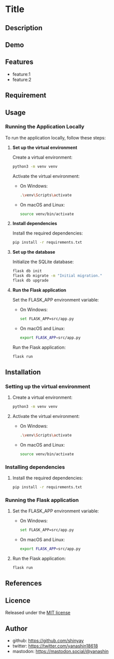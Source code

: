 # Title

## Description

## Demo

## Features

- feature:1
- feature:2

## Requirement

## Usage

### Running the Application Locally

To run the application locally, follow these steps:

1. **Set up the virtual environment**

   Create a virtual environment:
   ```bash
   python3 -m venv venv
   ```

   Activate the virtual environment:
   - On Windows:
     ```bash
     .\venv\Scripts\activate
     ```
   - On macOS and Linux:
     ```bash
     source venv/bin/activate
     ```

2. **Install dependencies**

   Install the required dependencies:
   ```bash
   pip install -r requirements.txt
   ```

3. **Set up the database**

   Initialize the SQLite database:
   ```bash
   flask db init
   flask db migrate -m "Initial migration."
   flask db upgrade
   ```

4. **Run the Flask application**

   Set the FLASK_APP environment variable:
   - On Windows:
     ```bash
     set FLASK_APP=src/app.py
     ```
   - On macOS and Linux:
     ```bash
     export FLASK_APP=src/app.py
     ```

   Run the Flask application:
   ```bash
   flask run
   ```

## Installation

### Setting up the virtual environment

1. Create a virtual environment:
   ```bash
   python3 -m venv venv
   ```

2. Activate the virtual environment:
   - On Windows:
     ```bash
     .\venv\Scripts\activate
     ```
   - On macOS and Linux:
     ```bash
     source venv/bin/activate
     ```

### Installing dependencies

1. Install the required dependencies:
   ```bash
   pip install -r requirements.txt
   ```

### Running the Flask application

1. Set the FLASK_APP environment variable:
   - On Windows:
     ```bash
     set FLASK_APP=src/app.py
     ```
   - On macOS and Linux:
     ```bash
     export FLASK_APP=src/app.py
     ```

2. Run the Flask application:
   ```bash
   flask run
   ```

## References

## Licence

Released under the [MIT license](https://gist.githubusercontent.com/shinyay/56e54ee4c0e22db8211e05e70a63247e/raw/f3ac65a05ed8c8ea70b653875ccac0c6dbc10ba1/LICENSE)

## Author

- github: <https://github.com/shinyay>
- twitter: <https://twitter.com/yanashin18618>
- mastodon: <https://mastodon.social/@yanashin>
